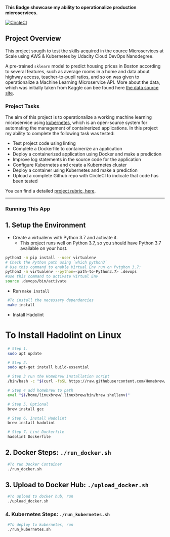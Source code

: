**This Badge showcase my ability to operationalize production microservices.**

[![CircleCI](https://dl.circleci.com/status-badge/img/gh/Kingkellee/project4-udacity-operationalize-ml/tree/master.svg?style=svg)](https://dl.circleci.com/status-badge/redirect/gh/Kingkellee/project4-udacity-operationalize-ml/tree/master)

## Project Overview

This project sougth to test the skills acquired in the cource Microservices at Scale using AWS & Kubernetes by Udacity Cloud DevOps Nanodegree.

A pre-trained `sklearn` model to predict housing prices in Boston according to several features, such as average rooms in a home and data about highway access, teacher-to-pupil ratios, and so on was given to operationalize a Machine Learning Microservice API. More about the data, which was initially taken from Kaggle can bee found here [the data source site](https://www.kaggle.com/c/boston-housing).

### Project Tasks

The aim of this project is to operationalize a working machine learning microservice using [kubernetes](https://kubernetes.io/), which is an open-source system for automating the management of containerized applications. In this project my ability to complete the following task was tested:

- Test project code using linting
- Complete a Dockerfile to containerize an application
- Deploy a containerized application using Docker and make a prediction
- Improve log statements in the source code for the application
- Configure Kubernetes and create a Kubernetes cluster
- Deploy a container using Kubernetes and make a prediction
- Upload a complete Github repo with CircleCI to indicate that code has been tested

You can find a detailed [project rubric, here](https://review.udacity.com/#!/rubrics/2576/view).

---

### Running This App

## 1. Setup the Environment

- Create a virtualenv with Python 3.7 and activate it.
  - This project runs well on Python 3.7, so you should have Python 3.7 available on your host.

```bash
python3 -m pip install --user virtualenv
# Check the Python path using `which python3`
# Use this command to enable Virtual Env run on Pytghon 3.7:
python3 -m virtualenv --python=<path-to-Python3.7> .devops
#use this command to activate Virtual Env
source .devops/bin/activate
```

- Run `make install`

```bash
 #To install the necessary dependencies
 make install
```

- Install Hadolint

# To Install Hadolint on Linux

```bash
 # Step 1.
 sudo apt update
```

```bash
 # Step 2.
 sudo apt-get install build-essential
```

```bash
 # Step 3 run the Homebrew installation script
 /bin/bash -c "$(curl -fsSL https://raw.githubusercontent.com/Homebrew/install/HEAD/install.sh)"
```

```bash
 # Step 4 add homebrew to path
 eval "$(/home/linuxbrew/.linuxbrew/bin/brew shellenv)"
```

```bash
 # Step 5. Optional
 brew install gcc
```

```bash
 # Step 6. Install Hadolint
 brew install hadolint
```

```bash
 # Step 7. Lint Dockerfile
 hadolint Dockerfile
```

## 2. Docker Steps: `./run_docker.sh`

```bash
 #To run Docker Container
 ./run_docker.sh
```

## 3. Upload to Docker Hub: `./upload_docker.sh`

```bash
 #To upload to docker hub, run
 ./upload_docker.sh
```

### 4. Kubernetes Steps: `./run_kubernetes.sh`

```bash
 #To deploy to kubernetes, run
 ./run_kubernetes.sh
```
